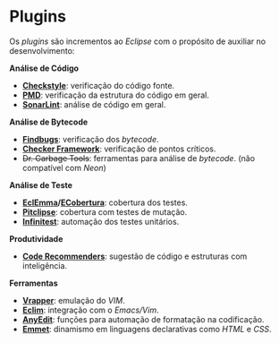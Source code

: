 # Plugins

Os _plugins_ são incrementos ao _Eclipse_ com o propósito de auxiliar no desenvolvimento:

**Análise de Código**

* [**Checkstyle**](https://marketplace.eclipse.org/content/checkstyle-plug): verificação do código fonte.
* [**PMD**](https://marketplace.eclipse.org/content/eclipse-pmd): verificação da estrutura do código em geral.
* [**SonarLint**](https://marketplace.eclipse.org/content/sonarlint): análise de código em geral.

**Análise de Bytecode**

* [**Findbugs**](https://marketplace.eclipse.org/content/findbugs-eclipse-plugin): verificação dos _bytecode_. 
* [**Checker Framework**](http://types.cs.washington.edu/checker-framework/): verificação de pontos críticos.
* ~~Dr. Garbage Tools~~: ferramentas para análise de _bytecode_. \(não compatível com _Neon_\)

**Análise de Teste**

* [**EclEmma**](https://marketplace.eclipse.org/content/eclemma-java-code-coverage)**\/**[**ECobertura**](https://marketplace.eclipse.org/content/ecobertura): cobertura dos testes.
* [**Pitclipse**](https://marketplace.eclipse.org/content/pitclipse): cobertura com testes de mutação.
* [**Infinitest**](https://marketplace.eclipse.org/content/infinitest): automação dos testes unitários.

**Produtividade**

* [**Code Recommenders**](https://marketplace.eclipse.org/content/eclipse-code-recommenders): sugestão de código e estruturas com inteligência.

**Ferramentas**

* [**Vrapper**](https://marketplace.eclipse.org/content/vrapper-vim): emulação do _VIM_.
* [**Eclim**](http://eclim.org): integração com o _Emacs\/Vim_.
* [**AnyEdit**](https://marketplace.eclipse.org/content/anyedit-tools): funções para automação de formatação na codificação.
* [**Emmet**](https://marketplace.eclipse.org/content/emmet-ex-zen-coding-eclipse-plugin): dinamismo em linguagens declarativas como _HTML_ e _CSS_.

